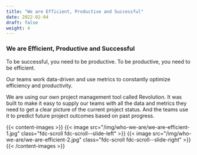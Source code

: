 ```yaml
---
title: "We are Efficient, Productive and Successful"
date: 2022-02-04
draft: false
weight: 4
---
```

### We are Efficient, Productive and Successful

To be successful, you need to be productive. To be productive, you need to be efficient.

Our teams work data-driven and use metrics to constantly optimize efficiency and productivity.

We are using our own project management tool called Revolution. It was built to make it easy to supply our teams with all the data and metrics they need to get a clear picture of the current project status. And the teams use it to predict future project outcomes based on past progress.

{{< content-images >}}
  {{< image src="/img/who-we-are/we-are-efficient-1.jpg" class="fdc-scroll fdc-scroll--slide-left" >}}
  {{< image src="/img/who-we-are/we-are-efficient-2.jpg" class="fdc-scroll fdc-scroll--slide-right" >}}
{{< /content-images >}}
